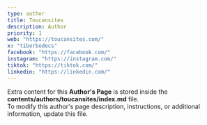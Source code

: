 ```yaml
---
type: author
title: Toucansites
description: Author
priority: 1
web: "https://toucansites.com/"
x: "tiborbodecs"
facebook: "https://facebook.com/"
instagram: "https://instagram.com/"
tiktok: "https://tiktok.com/"
linkedin: "https://linkedin.com/"
---
```


Extra content for this **Author's Page** is stored inside the **contents/authors/toucansites/index.md** file.  
To modify this author's page description, instructions, or additional information, update this file.
